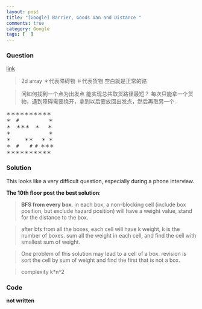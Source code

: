 ```yaml
---
layout: post
title: "[Google] Barrier, Goods Van and Distance "
comments: true
category: Google
tags: [  ]
---
```


### Question 

[link](http://www.mitbbs.com/article_t1/JobHunting/32631467_0_1.html)

> 2d array ＊代表障碍物 ＃代表货物 空白就是正常的路 

> 问如何找到一个点为出发点 能实现总共取货路径最短？ 每次只能拿一个货物，遇到障碍需要绕开，拿到以后要放回出发点，然后再取另一个. 

    ＊＊＊＊＊＊＊＊＊＊
    ＊  #           ＊
    ＊  ＊＊＊  ＊   ＊
    ＊              ＊
    ＊     ＊＊   ＊ ＊
    ＊  #    # # ＊＊＊
    ＊＊＊＊＊＊＊＊＊＊

### Solution

This looks like a very difficult question, especially during a phone interview. 

__The 10th floor post the best solution__:

> __BFS from every box__. in each box, a non-blocking cell (include box position, but exclude hazard position) will have a weight value, stand for the distance to the box. 

> after bfs from all the boxes, each cell will have k weight, k is the number of boxes. sum all the weight in each cell, and find the cell with smallest sum of weight. 

> One problem of this solution may lead to a cell of a box. revision is sort the cell by sum of weight and find the first that is not a box. 

> complexity k*n^2

### Code

__not written__
